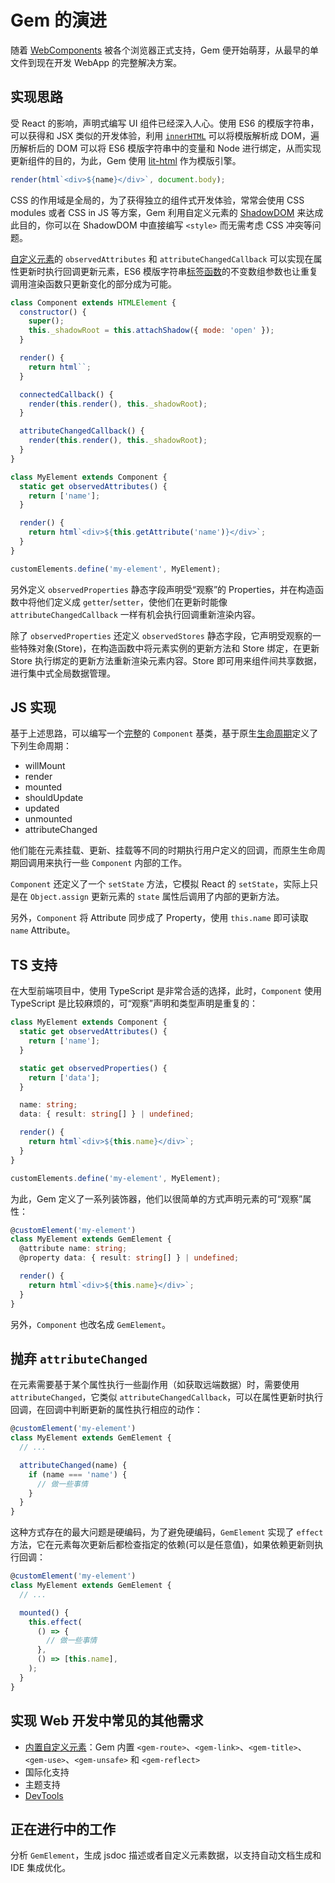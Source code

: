 # Gem 的演进

随着 [WebComponents](https://developer.mozilla.org/en-US/docs/Web/Web_Components) 被各个浏览器正式支持，Gem 便开始萌芽，从最早的单文件到现在开发 WebApp 的完整解决方案。

## 实现思路

受 React 的影响，声明式编写 UI 组件已经深入人心。使用 ES6 的模版字符串，可以获得和 JSX 类似的开发体验，利用 [`innerHTML`](https://developer.mozilla.org/en-US/docs/Web/API/Element/innerHTML) 可以将模版解析成 DOM，遍历解析后的 DOM 可以将 ES6 模版字符串中的变量和 Node 进行绑定，从而实现更新组件的目的，为此，Gem 使用 [lit-html](https://github.com/Polymer/lit-html) 作为模版引擎。

```js
render(html`<div>${name}</div>`, document.body);
```

CSS 的作用域是全局的，为了获得独立的组件式开发体验，常常会使用 CSS modules 或者 CSS in JS 等方案，Gem 利用自定义元素的 [ShadowDOM](https://developer.mozilla.org/en-US/docs/Web/Web_Components/Using_shadow_DOM) 来达成此目的，你可以在 ShadowDOM 中直接编写 `<style>` 而无需考虑 CSS 冲突等问题。

[自定义元素](https://developer.mozilla.org/en-US/docs/Web/Web_Components/Using_custom_elements)的 `observedAttributes` 和 `attributeChangedCallback` 可以实现在属性更新时执行回调更新元素，ES6 模版字符串[标签函数](https://developer.mozilla.org/en-US/docs/Web/JavaScript/Reference/Template_literals#Tagged_templates)的不变数组参数也让重复调用渲染函数只更新变化的部分成为可能。

```js
class Component extends HTMLElement {
  constructor() {
    super();
    this._shadowRoot = this.attachShadow({ mode: 'open' });
  }

  render() {
    return html``;
  }

  connectedCallback() {
    render(this.render(), this._shadowRoot);
  }

  attributeChangedCallback() {
    render(this.render(), this._shadowRoot);
  }
}

class MyElement extends Component {
  static get observedAttributes() {
    return ['name'];
  }

  render() {
    return html`<div>${this.getAttribute('name')}</div>`;
  }
}

customElements.define('my-element', MyElement);
```

另外定义 `observedProperties` 静态字段声明受“观察”的 Properties，并在构造函数中将他们定义成 `getter`/`setter`，使他们在更新时能像 `attributeChangedCallback` 一样有机会执行回调重新渲染内容。

除了 `observedProperties` 还定义 `observedStores` 静态字段，它声明受观察的一些特殊对象(Store)，在构造函数中将元素实例的更新方法和 Store 绑定，在更新 Store 执行绑定的更新方法重新渲染元素内容。Store 即可用来组件间共享数据，进行集中式全局数据管理。

## JS 实现

基于上述思路，可以编写一个[完整](https://github.com/mantou132/mt-music-player/blob/master/fe/lib/component.js)的 `Component` 基类，基于原生[生命周期](https://developer.mozilla.org/en-US/docs/Web/Web_Components/Using_custom_elements#Using_the_lifecycle_callbacks)定义了下列生命周期：

- willMount
- render
- mounted
- shouldUpdate
- updated
- unmounted
- attributeChanged

他们能在元素挂载、更新、挂载等不同的时期执行用户定义的回调，而原生生命周期回调用来执行一些 `Component` 内部的工作。

`Component` 还定义了一个 `setState` 方法，它模拟 React 的 `setState`，实际上只是在 `Object.assign` 更新元素的 `state` 属性后调用了内部的更新方法。

另外，`Component` 将 Attribute 同步成了 Property，使用 `this.name` 即可读取 `name` Attribute。

## TS 支持

在大型前端项目中，使用 TypeScript 是非常合适的选择，此时，`Component` 使用 TypeScript 是比较麻烦的，可“观察”声明和类型声明是重复的：

```ts
class MyElement extends Component {
  static get observedAttributes() {
    return ['name'];
  }

  static get observedProperties() {
    return ['data'];
  }

  name: string;
  data: { result: string[] } | undefined;

  render() {
    return html`<div>${this.name}</div>`;
  }
}

customElements.define('my-element', MyElement);
```

为此，Gem 定义了一系列装饰器，他们以很简单的方式声明元素的可“观察”属性：

```ts
@customElement('my-element')
class MyElement extends GemElement {
  @attribute name: string;
  @property data: { result: string[] } | undefined;

  render() {
    return html`<div>${this.name}</div>`;
  }
}
```

另外，`Component` 也改名成 `GemElement`。

## 抛弃 `attributeChanged`

在元素需要基于某个属性执行一些副作用（如获取远端数据）时，需要使用 `attributeChanged`，它类似 `attributeChangedCallback`，可以在属性更新时执行回调，在回调中判断更新的属性执行相应的动作：

```ts 6-8
@customElement('my-element')
class MyElement extends GemElement {
  // ...

  attributeChanged(name) {
    if (name === 'name') {
      // 做一些事情
    }
  }
}
```

这种方式存在的最大问题是硬编码，为了避免硬编码，`GemElement` 实现了 `effect` 方法，它在元素每次更新后都检查指定的依赖(可以是任意值)，如果依赖更新则执行回调：

```ts 6-11
@customElement('my-element')
class MyElement extends GemElement {
  // ...

  mounted() {
    this.effect(
      () => {
        // 做一些事情
      },
      () => [this.name],
    );
  }
}
```

## 实现 Web 开发中常见的其他需求

- [内置自定义元素](../003-api/005-built-in-element.md)：Gem 内置 `<gem-route>`、`<gem-link>`、`<gem-title>`、`<gem-use>`、`<gem-unsafe>` 和 `<gem-reflect>`
- 国际化支持
- 主题支持
- [DevTools](https://github.com/mantou132/gem-devtools/)

## 正在进行中的工作

分析 `GemElement`，生成 jsdoc 描述或者自定义元素数据，以支持自动文档生成和 IDE 集成优化。
